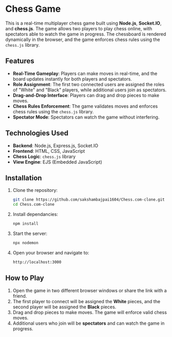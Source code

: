 # Chess Game

This is a real-time multiplayer chess game built using **Node.js**, **Socket.IO**, and **chess.js**. The game allows two players to play chess online, with spectators able to watch the game in progress. The chessboard is rendered dynamically in the browser, and the game enforces chess rules using the `chess.js` library.

## Features

- **Real-Time Gameplay**: Players can make moves in real-time, and the board updates instantly for both players and spectators.
- **Role Assignment**: The first two connected users are assigned the roles of "White" and "Black" players, while additional users join as spectators.
- **Drag-and-Drop Interface**: Players can drag and drop pieces to make moves.
- **Chess Rules Enforcement**: The game validates moves and enforces chess rules using the `chess.js` library.
- **Spectator Mode**: Spectators can watch the game without interfering.

## Technologies Used

- **Backend**: Node.js, Express.js, Socket.IO
- **Frontend**: HTML, CSS, JavaScript
- **Chess Logic**: `chess.js` library
- **View Engine**: EJS (Embedded JavaScript)

## Installation

1. Clone the repository:
   ```bash
   git clone https://github.com/sakshambajpai1604/Chess.com-clone.git
   cd Chess.com-clone
   ```
2. Install dependancies:
   ```bash
   npm install
   ```
3. Start the server:
   ```bash
   npx nodemon
   ```
4. Open your browser and navigate to:
   ```bash
   http://localhost:3000
   ```
   
## How to Play

1. Open the game in two different browser windows or share the link with a friend.
2. The first player to connect will be assigned the **White** pieces, and the second player will be assigned the **Black** pieces.
3. Drag and drop pieces to make moves. The game will enforce valid chess moves.
4. Additional users who join will be **spectators** and can watch the game in progress.
